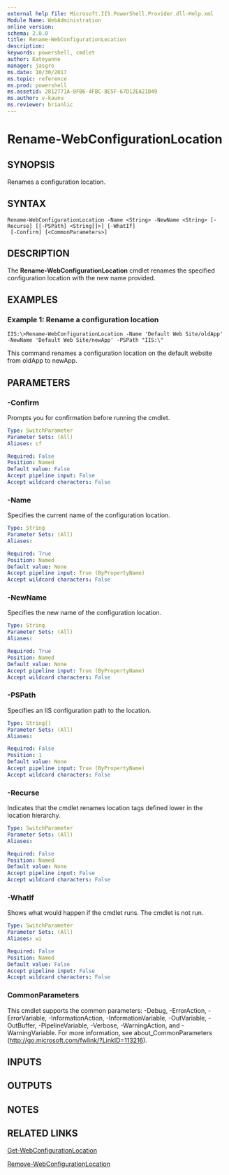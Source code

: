 ```yaml
---
external help file: Microsoft.IIS.PowerShell.Provider.dll-Help.xml
Module Name: WebAdministration
online version: 
schema: 2.0.0
title: Rename-WebConfigurationLocation
description: 
keywords: powershell, cmdlet
author: Kateyanne
manager: jasgro
ms.date: 10/30/2017
ms.topic: reference
ms.prod: powershell
ms.assetid: 2812771A-0FB6-4FBC-8E5F-67D12EA21D49
ms.author: v-kaunu
ms.reviewer: brianlic
---
```


# Rename-WebConfigurationLocation

## SYNOPSIS
Renames a configuration location.

## SYNTAX

```
Rename-WebConfigurationLocation -Name <String> -NewName <String> [-Recurse] [[-PSPath] <String[]>] [-WhatIf]
 [-Confirm] [<CommonParameters>]
```

## DESCRIPTION
The **Rename-WebConfigurationLocation** cmdlet renames the specified configuration location with the new name provided.

## EXAMPLES

### Example 1: Rename a configuration location
```
IIS:\>Rename-WebConfigurationLocation -Name 'Default Web Site/oldApp' -NewName 'Default Web Site/newApp' -PSPath "IIS:\"
```

This command renames a configuration location on the default website from oldApp to newApp.

## PARAMETERS

### -Confirm
Prompts you for confirmation before running the cmdlet.

```yaml
Type: SwitchParameter
Parameter Sets: (All)
Aliases: cf

Required: False
Position: Named
Default value: False
Accept pipeline input: False
Accept wildcard characters: False
```

### -Name
Specifies the current name of the configuration location.

```yaml
Type: String
Parameter Sets: (All)
Aliases: 

Required: True
Position: Named
Default value: None
Accept pipeline input: True (ByPropertyName)
Accept wildcard characters: False
```

### -NewName
Specifies the new name of the configuration location.

```yaml
Type: String
Parameter Sets: (All)
Aliases: 

Required: True
Position: Named
Default value: None
Accept pipeline input: True (ByPropertyName)
Accept wildcard characters: False
```

### -PSPath
Specifies an IIS configuration path to the location.

```yaml
Type: String[]
Parameter Sets: (All)
Aliases: 

Required: False
Position: 1
Default value: None
Accept pipeline input: True (ByPropertyName)
Accept wildcard characters: False
```

### -Recurse
Indicates that the cmdlet renames location tags defined lower in the location hierarchy.

```yaml
Type: SwitchParameter
Parameter Sets: (All)
Aliases: 

Required: False
Position: Named
Default value: None
Accept pipeline input: False
Accept wildcard characters: False
```

### -WhatIf
Shows what would happen if the cmdlet runs.
The cmdlet is not run.

```yaml
Type: SwitchParameter
Parameter Sets: (All)
Aliases: wi

Required: False
Position: Named
Default value: False
Accept pipeline input: False
Accept wildcard characters: False
```

### CommonParameters
This cmdlet supports the common parameters: -Debug, -ErrorAction, -ErrorVariable, -InformationAction, -InformationVariable, -OutVariable, -OutBuffer, -PipelineVariable, -Verbose, -WarningAction, and -WarningVariable. For more information, see about_CommonParameters (http://go.microsoft.com/fwlink/?LinkID=113216).

## INPUTS

## OUTPUTS

## NOTES

## RELATED LINKS

[Get-WebConfigurationLocation](./Get-WebConfigurationLocation.md)

[Remove-WebConfigurationLocation](./Remove-WebConfigurationLocation.md)

